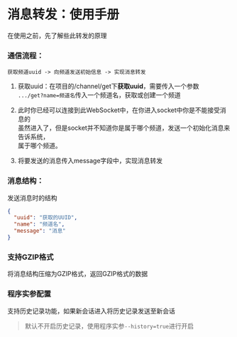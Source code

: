 # 消息转发：使用手册

在使用之前，先了解些此转发的原理

### 通信流程：

````text
获取频道uuid -> 向频道发送初始信息 -> 实现消息转发
````

1. 获取uuid：在项目的/channel/get下**获取uuid**，需要传入一个参数  
   `.../get?name=频道名`传入一个频道名，获取或创建一个频道

2. 此时你已经可以连接到此WebSocket中，在你进入socket中你是不能接受消息的  
   虽然进入了，但是socket并不知道你是属于哪个频道，发送一个初始化消息来告诉系统，  
   属于哪个频道。

3. 将要发送的消息传入message字段中，实现消息转发

### 消息结构：

发送消息时的结构

```json
{
  "uuid": "获取的UUID",
  "name": "频道名",
  "message": "消息"
}
```

### 支持GZIP格式

将消息结构压缩为GZIP格式，返回GZIP格式的数据

### 程序实参配置

支持历史记录功能，如果新会话进入将历史记录发送至新会话

> 默认不开启历史记录，使用程序实参`--history=true`进行开启